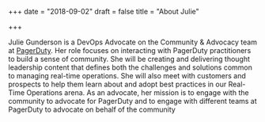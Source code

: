 +++
date = "2018-09-02"
draft = false
title = "About Julie"

+++

Julie Gunderson is  a DevOps Advocate on the Community & Advocacy team at [PagerDuty](https://www.pagerduty.com). Her role focuses on interacting with PagerDuty practitioners to build a sense of community. She will be creating and delivering thought leadership content that defines both the challenges and solutions common to managing real-time operations. She will also meet with customers and prospects to help them learn about and adopt best practices in our Real-Time Operations arena. As an advocate, her mission is to engage with the community to advocate for PagerDuty and to engage with different teams at PagerDuty to advocate on behalf of the community
